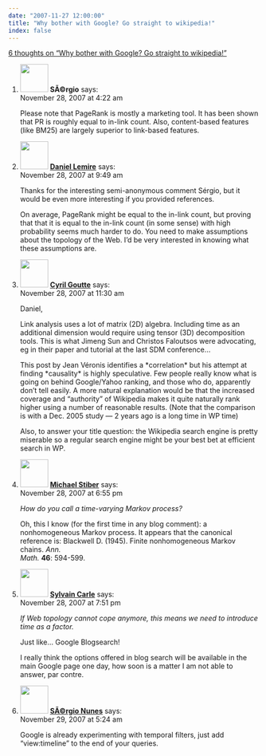 ```yaml
---
date: "2007-11-27 12:00:00"
title: "Why bother with Google? Go straight to wikipedia!"
index: false
---
```


[6 thoughts on &ldquo;Why bother with Google? Go straight to wikipedia!&rdquo;](/lemire/blog/2007/11-27-why-bother-with-google-go-straight-to-wikipedia)

<ol class="comment-list">
<li id="comment-49589" class="comment even thread-even depth-1">
<div class="comment-author vcard">
<img alt src="https://secure.gravatar.com/avatar/d10ca8d11301c2f4993ac2279ce4b930?s=56&#038;d=mm&#038;r=g" srcset="https://secure.gravatar.com/avatar/d10ca8d11301c2f4993ac2279ce4b930?s=112&#038;d=mm&#038;r=g 2x" class="avatar avatar-56 photo" height="56" width="56" decoding="async" /> <b class="fn">SÃ©rgio</b> <span class="says">says:</span> </div>
<div class="comment-metadata"><time datetime="2007-11-28T04:22:18+00:00">November 28, 2007 at 4:22 am</time></a> </div>
<div class="comment-content">
<p>Please note that PageRank is mostly a marketing tool. It has been shown that PR is roughly equal to in-link count. Also, content-based features (like BM25) are largely superior to link-based features.</p>
</div>
</li>
<li id="comment-49590" class="comment odd alt thread-odd thread-alt depth-1">
<div class="comment-author vcard">
<img alt src="https://secure.gravatar.com/avatar/6518c23aacab4c42dd2c5b9b57b79fb5?s=56&#038;d=mm&#038;r=g" srcset="https://secure.gravatar.com/avatar/6518c23aacab4c42dd2c5b9b57b79fb5?s=112&#038;d=mm&#038;r=g 2x" class="avatar avatar-56 photo" height="56" width="56" decoding="async" /> <b class="fn"><a href="https://lemire.me/blog/" class="url" rel="ugc">Daniel Lemire</a></b> <span class="says">says:</span> </div>
<div class="comment-metadata"><time datetime="2007-11-28T09:49:16+00:00">November 28, 2007 at 9:49 am</time></a> </div>
<div class="comment-content">
<p>Thanks for the interesting semi-anonymous comment Sérgio, but it would be even more interesting if you provided references.</p>
<p>On average, PageRank might be equal to the in-link count, but proving that that it is equal to the in-link count (in some sense) with high probability seems much harder to do. You need to make assumptions about the topology of the Web. I&rsquo;d be very interested in knowing what these assumptions are.</p>
</div>
</li>
<li id="comment-49592" class="comment even thread-even depth-1">
<div class="comment-author vcard">
<img alt src="https://secure.gravatar.com/avatar/c0cdb354932c84ba5ab75e8f767f99a7?s=56&#038;d=mm&#038;r=g" srcset="https://secure.gravatar.com/avatar/c0cdb354932c84ba5ab75e8f767f99a7?s=112&#038;d=mm&#038;r=g 2x" class="avatar avatar-56 photo" height="56" width="56" loading="lazy" decoding="async" /> <b class="fn"><a href="http://thehungersite.greatergood.com/clickToGive/ths/home" class="url" rel="ugc external nofollow">Cyril Goutte</a></b> <span class="says">says:</span> </div>
<div class="comment-metadata"><time datetime="2007-11-28T11:30:06+00:00">November 28, 2007 at 11:30 am</time></a> </div>
<div class="comment-content">
<p>Daniel,</p>
<p>Link analysis uses a lot of matrix (2D) algebra. Including time as an additional dimension would require using tensor (3D) decomposition tools. This is what Jimeng Sun and Christos Faloutsos were advocating, eg in their paper and tutorial at the last SDM conference&#8230;</p>
<p>This post by Jean Véronis identifies a *correlation* but his attempt at finding *causality* is highly speculative. Few people really know what is going on behind Google/Yahoo ranking, and those who do, apparently don&rsquo;t tell easily. A more natural explanation would be that the increased coverage and &ldquo;authority&rdquo; of Wikipedia makes it quite naturally rank higher using a number of reasonable results. (Note that the comparison is with a Dec. 2005 study &#8212; 2 years ago is a long time in WP time)</p>
<p>Also, to answer your title question: the Wikipedia search engine is pretty miserable so a regular search engine might be your best bet at efficient search in WP.</p>
</div>
</li>
<li id="comment-49596" class="comment odd alt thread-odd thread-alt depth-1">
<div class="comment-author vcard">
<img alt src="https://secure.gravatar.com/avatar/dada9de44173d6c1b13691554ef8e974?s=56&#038;d=mm&#038;r=g" srcset="https://secure.gravatar.com/avatar/dada9de44173d6c1b13691554ef8e974?s=112&#038;d=mm&#038;r=g 2x" class="avatar avatar-56 photo" height="56" width="56" loading="lazy" decoding="async" /> <b class="fn"><a href="https://expert-opinion.blogspot.com/" class="url" rel="ugc external nofollow">Michael Stiber</a></b> <span class="says">says:</span> </div>
<div class="comment-metadata"><time datetime="2007-11-28T18:55:00+00:00">November 28, 2007 at 6:55 pm</time></a> </div>
<div class="comment-content">
<p><i>How do you call a time-varying Markov process?</i></p>
<p>Oh, this I know (for the first time in any blog comment): a nonhomogeneous Markov process. It appears that the canonical reference is: Blackwell D. (1945). Finite nonhomogeneous Markov chains. <i>Ann.<br/>
Math.</i> <b>46</b>: 594-599.</p>
</div>
</li>
<li id="comment-49597" class="comment even thread-even depth-1">
<div class="comment-author vcard">
<img alt src="https://secure.gravatar.com/avatar/d4e425f808f4af5407c837e0aeb8d232?s=56&#038;d=mm&#038;r=g" srcset="https://secure.gravatar.com/avatar/d4e425f808f4af5407c837e0aeb8d232?s=112&#038;d=mm&#038;r=g 2x" class="avatar avatar-56 photo" height="56" width="56" loading="lazy" decoding="async" /> <b class="fn"><a href="http://www.afroginthevalley.com/" class="url" rel="ugc external nofollow">Sylvain Carle</a></b> <span class="says">says:</span> </div>
<div class="comment-metadata"><time datetime="2007-11-28T19:51:29+00:00">November 28, 2007 at 7:51 pm</time></a> </div>
<div class="comment-content">
<p><i>If Web topology cannot cope anymore, this means we need to introduce time as a factor.</i></p>
<p>Just like&#8230; Google Blogsearch! </p>
<p>I really think the options offered in blog search will be available in the main Google page one day, how soon is a matter I am not able to answer, par contre.</p>
</div>
</li>
<li id="comment-49598" class="comment odd alt thread-odd thread-alt depth-1">
<div class="comment-author vcard">
<img alt src="https://secure.gravatar.com/avatar/9476b786bc2559cdb82ffab8e2979551?s=56&#038;d=mm&#038;r=g" srcset="https://secure.gravatar.com/avatar/9476b786bc2559cdb82ffab8e2979551?s=112&#038;d=mm&#038;r=g 2x" class="avatar avatar-56 photo" height="56" width="56" loading="lazy" decoding="async" /> <b class="fn"><a href="http://sergionunes.com/" class="url" rel="ugc external nofollow">SÃ©rgio Nunes</a></b> <span class="says">says:</span> </div>
<div class="comment-metadata"><time datetime="2007-11-29T05:24:09+00:00">November 29, 2007 at 5:24 am</time></a> </div>
<div class="comment-content">
<p>Google is already experimenting with temporal filters, just add &ldquo;view:timeline&rdquo; to the end of your queries.</p>
</div>
</li>
</ol>
